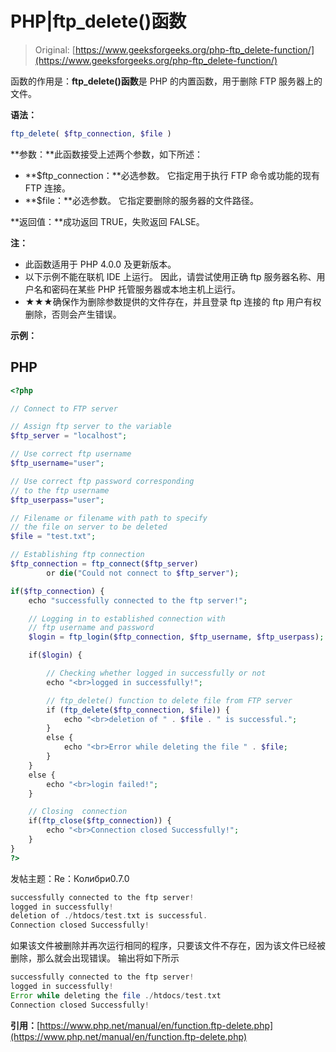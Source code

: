 # PHP|ftp_delete()函数

> Original: [https://www.geeksforgeeks.org/php-ftp_delete-function/](https://www.geeksforgeeks.org/php-ftp_delete-function/)

函数的作用是：**ftp_delete()函数**是 PHP 的内置函数，用于删除 FTP 服务器上的文件。

**语法：**

```php
ftp_delete( $ftp_connection, $file )
```

**参数：**此函数接受上述两个参数，如下所述：

*   **$ftp_connection：**必选参数。 它指定用于执行 FTP 命令或功能的现有 FTP 连接。
*   **$file：**必选参数。 它指定要删除的服务器的文件路径。

**返回值：**成功返回 TRUE，失败返回 FALSE。

**注：**

*   此函数适用于 PHP 4.0.0 及更新版本。
*   以下示例不能在联机 IDE 上运行。 因此，请尝试使用正确 ftp 服务器名称、用户名和密码在某些 PHP 托管服务器或本地主机上运行。
*   ★★★确保作为删除参数提供的文件存在，并且登录 ftp 连接的 ftp 用户有权删除，否则会产生错误。

**示例：**

## PHP

```php
<?php

// Connect to FTP server

// Assign ftp server to the variable
$ftp_server = "localhost";

// Use correct ftp username
$ftp_username="user";

// Use correct ftp password corresponding
// to the ftp username
$ftp_userpass="user";

// Filename or filename with path to specify
// the file on server to be deleted
$file = "test.txt";

// Establishing ftp connection
$ftp_connection = ftp_connect($ftp_server)
        or die("Could not connect to $ftp_server");

if($ftp_connection) {
    echo "successfully connected to the ftp server!";

    // Logging in to established connection with
    // ftp username and password
    $login = ftp_login($ftp_connection, $ftp_username, $ftp_userpass);

    if($login) {

        // Checking whether logged in successfully or not
        echo "<br>logged in successfully!";

        // ftp_delete() function to delete file from FTP server
        if (ftp_delete($ftp_connection, $file)) {
            echo "<br>deletion of " . $file . " is successful.";
        }
        else {
            echo "<br>Error while deleting the file " . $file;
        }
    }
    else {
        echo "<br>login failed!";
    }

    // Closing  connection
    if(ftp_close($ftp_connection)) {
        echo "<br>Connection closed Successfully!";
    }
}
?>
```

发帖主题：Re：Колибри0.7.0

```php
successfully connected to the ftp server!
logged in successfully!
deletion of ./htdocs/test.txt is successful.
Connection closed Successfully!
```

如果该文件被删除并再次运行相同的程序，只要该文件不存在，因为该文件已经被删除，那么就会出现错误。 输出将如下所示

```php
successfully connected to the ftp server!
logged in successfully!
Error while deleting the file ./htdocs/test.txt
Connection closed Successfully!
```

**引用：**[https://www.php.net/manual/en/function.ftp-delete.php](https://www.php.net/manual/en/function.ftp-delete.php)